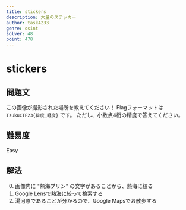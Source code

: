 ```yaml
---
title: stickers
description: 大量のステッカー
author: task4233
genre: osint
solver: 48
point: 478
---
```


# stickers
## 問題文
この画像が撮影された場所を教えてください！
Flagフォーマットは `TsukuCTF23{緯度_軽度}` です。
ただし、小数点4桁の精度で答えてください。

## 難易度
Easy

## 解法
0. 画像内に "熱海プリン" の文字があることから、熱海に絞る
1. Google Lensで熱海に絞って検索する
2. 湯河原であることが分かるので、Google Mapsでお散歩する